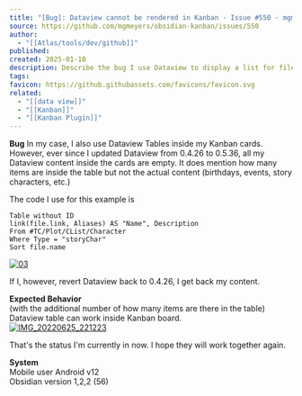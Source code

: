 ```yaml
---
title: "[Bug]: Dataview cannot be rendered in Kanban · Issue #550 · mgmeyers/obsidian-kanban"
source: https://github.com/mgmeyers/obsidian-kanban/issues/550
author:
  - "[[Atlas/tools/dev/github]]"
published:
created: 2025-01-10
description: Describe the bug I use Dataview to display a list for files. I embedded a file with Dataview List in Kanban card and it would appear the list there. Just recently, the list appears blank. The file with Dataview Embedded file with Datavie...
tags:
favicon: https://github.githubassets.com/favicons/favicon.svg
related:
  - "[[data view]]"
  - "[[Kanban]]"
  - "[[Kanban Plugin]]"
---
```


**Bug** 
In my case, I also use Dataview Tables inside my Kanban cards. However, ever since I updated Dataview from 0.4.26 to 0.5.36, all my Dataview content inside the cards are empty. It does mention how many items are inside the table but not the actual content (birthdays, events, story characters, etc.)

The code I use for this example is

```
Table without ID
link(file.link, Aliases) AS "Name", Description
From #TC/Plot/CList/Character
Where Type = "storyChar"
Sort file.name
```

[![03](https://user-images.githubusercontent.com/106167889/175777075-d0bb4c83-175d-4c4e-a10a-319602ab0505.PNG)](https://user-images.githubusercontent.com/106167889/175777075-d0bb4c83-175d-4c4e-a10a-319602ab0505.PNG)

If I, however, revert Dataview back to 0.4.26, I get back my content.

**Expected Behavior**  
(with the additional number of how many items are there in the table)  
Dataview table can work inside Kanban board.  
[![IMG_20220625_221223](https://user-images.githubusercontent.com/106167889/175777353-f9bea7d2-c524-43a6-8115-cc2d7fe964b2.jpg)](https://user-images.githubusercontent.com/106167889/175777353-f9bea7d2-c524-43a6-8115-cc2d7fe964b2.jpg)

That's the status I'm currently in now. I hope they will work together again.

**System**  
Mobile user Android v12  
Obsidian version 1,2,2 (56)
